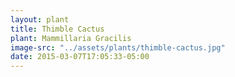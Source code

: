 ```yaml
---
layout: plant
title: Thimble Cactus
plant: Mammillaria Gracilis
image-src: "../assets/plants/thimble-cactus.jpg"
date: 2015-03-07T17:05:33-05:00
---
```


